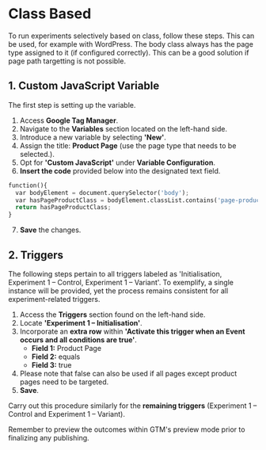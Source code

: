 # Class Based
To run experiments selectively based on class, follow these steps. This can be used, for example with WordPress. The body class always has the page type assigned to it (if configured correctly). This can be a good solution if page path targetting is not possible.

## 1. Custom JavaScript Variable
The first step is setting up the variable.

1. Access **Google Tag Manager**.
2. Navigate to the **Variables** section located on the left-hand side.
3. Introduce a new variable by selecting **'New'**.
4. Assign the title: **Product Page** (use the page type that needs to be selected.).
5. Opt for **'Custom JavaScript'** under **Variable Configuration**.
6. **Insert the code** provided below into the designated text field.

``` py linenums="1"
function(){
  var bodyElement = document.querySelector('body');
  var hasPageProductClass = bodyElement.classList.contains('page-product');
  return hasPageProductClass;
}
```
7. **Save** the changes.

## 2. Triggers
The following steps pertain to all triggers labeled as 'Initialisation, Experiment 1 – Control, Experiment 1 – Variant'. To exemplify, a single instance will be provided, yet the process remains consistent for all experiment-related triggers.

1. Access the **Triggers** section found on the left-hand side.
2. Locate **'Experiment 1 – Initialisation'**.
3. Incorporate an **extra row** within **'Activate this trigger when an Event occurs and all conditions are true'**.
    * **Field 1:** Product Page
    * **Field 2:** equals
    * **Field 3:** true
4. Please note that false can also be used if all pages except product pages need to be targeted.
5. **Save**.

Carry out this procedure similarly for the **remaining triggers** (Experiment 1 – Control and Experiment 1 – Variant).

Remember to preview the outcomes within GTM's preview mode prior to finalizing any publishing.
